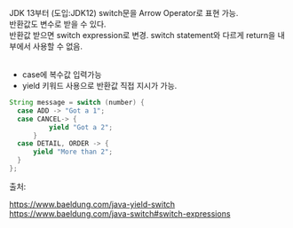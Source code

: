 JDK 13부터 (도입:JDK12) switch문을 Arrow Operator로 표현 가능.
<br>
반환값도 변수로 받을 수 있다. <br>
반환값 받으면 switch expression로 변경. switch statement와 다르게 return을 내부에서 사용할 수 없음.
<br>
<br>

* case에 복수값 입력가능 <br>
* yield 키워드 사용으로 반환값 직접 지시가 가능.
```java
String message = switch (number) {
  case ADD -> "Got a 1";
  case CANCEL-> {
          yield "Got a 2";
      }
  case DETAIL, ORDER -> {
      yield "More than 2";
  }
};
```

출처:

https://www.baeldung.com/java-yield-switch
<br>
https://www.baeldung.com/java-switch#switch-expressions
